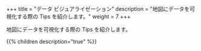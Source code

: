 +++
title = "データ ビジュアライゼーション"
description = "地図にデータを可視化する際の Tips を紹介します。"
weight = 7
+++

地図にデータを可視化する際の Tips を紹介します。

{{% children description="true"   %}}
